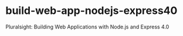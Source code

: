 # build-web-app-nodejs-express40
Pluralsight: Building Web Applications with Node.js and Express 4.0
